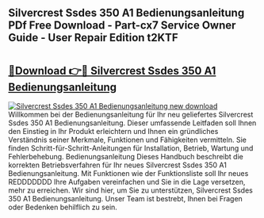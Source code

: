## Silvercrest Ssdes 350 A1 Bedienungsanleitung PDf Free Download - Part-cx7 Service Owner Guide - User Repair Edition t2KTF

# <h2><a href="http://df4bo1.blite.top/?on=Silvercrest+Ssdes+350+A1+Bedienungsanleitung">🔗Download 👉🔴 Silvercrest Ssdes 350 A1 Bedienungsanleitung</a></h2>

[![Silvercrest Ssdes 350 A1 Bedienungsanleitung new download](https://i.imgur.com/lujVjoI.png)](http://df4bo1.blite.top/?on=Silvercrest+Ssdes+350+A1+Bedienungsanleitung)
Willkommen bei der Bedienungsanleitung für Ihr neu geliefertes Silvercrest Ssdes 350 A1 Bedienungsanleitung. Dieser umfassende Leitfaden soll Ihnen den Einstieg in Ihr Produkt erleichtern und Ihnen ein gründliches Verständnis seiner Merkmale, Funktionen und Fähigkeiten vermitteln. Sie finden Schritt-für-Schritt-Anleitungen für Installation, Betrieb, Wartung und Fehlerbehebung. Bedienungsanleitung Dieses Handbuch beschreibt die korrekten Betriebsverfahren für Ihr neues Silvercrest Ssdes 350 A1 Bedienungsanleitung. Mit Funktionen wie der Funktionsliste soll Ihr neues REDDDDDDD Ihre Aufgaben vereinfachen und Sie in die Lage versetzen, mehr zu erreichen. Wir sind hier, um Sie zu unterstützen, Silvercrest Ssdes 350 A1 Bedienungsanleitung. Unser Team ist bestrebt, Ihnen bei Fragen oder Bedenken behilflich zu sein.

